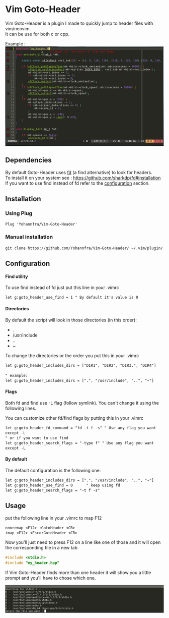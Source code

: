 # Vim Goto-Header
Vim Goto-Header is a plugin I made to quickly jump to header files with vim/neovim.\
It can be use for both c or cpp.

Example :\
![alt text](.github/gif2.gif "Utilisation example")

## Dependencies
By default Goto-Header uses [fd](https://github.com/sharkdp/fd) (a find alternative) to look for headers.\
To install it on your system see : https://github.com/sharkdp/fd#installation \
If you want to use find instead of fd refer to the [configuration](#Configuration) section.

## Installation

### Using Plug
```
Plug 'Yohannfra/Vim-Goto-Header'
```

### Manual installation
```
git clone https://github.com/Yohannfra/Vim-Goto-Header/ ~/.vim/plugin/
```

## Configuration

#### Find utility
To use find instead of fd just put this line in your .vimrc
```vim
let g:goto_header_use_find = 1 " By default it's value is 0
```

#### Directories
By default the script will look in those directories (in this order):
- .
- /usr/include
- ..
- ~

To change the directories or the order you put this in your .vimrc
```vim
let g:goto_header_includes_dirs = ["DIR1", "DIR2", "DIR3.", "DIR4"]

" example:
let g:goto_header_includes_dirs = [".", "/usr/include", "..", "~"]
```

#### Flags

Both fd and find use -L flag (follow symlink). You can't change it using the following lines.

You can customize other fd/find flags by putting this in your .vimrc
```vim
let g:goto_header_fd_command = "fd -t f -s" " Use any flag you want except -L
" or if you want to use find
let g:goto_header_search_flags = "-type f" " Use any flag you want except -L
```

#### By default

The default configuration is the following one:
```vim
let g:goto_header_includes_dirs = [".", "/usr/include", "..", "~"]
let g:goto_header_use_find = 0      " keep using fd
let g:goto_header_search_flags = "-t f -s"
```

## Usage

put the following line in your .vimrc to map F12
```vim
nnoremap <F12> :GotoHeader <CR>
imap <F12> <Esc>:GotoHeader <CR>
```

Now you'll just need to press F12 on a line like one of those and it will open the corresponding file in a new tab
```c
#include <stdio.h>
#include "my_header.hpp"
```

If Vim Goto-Header finds more than one header it will show you a little prompt and you'll have
to chose which one.

![alt text](.github/prompt_vimgotoheader.png "Prompt example")
